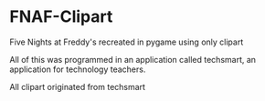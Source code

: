 # FNAF-Clipart
Five Nights at Freddy's recreated in pygame using only clipart

All of this was programmed in an application called techsmart, an application for technology teachers.

All clipart originated from techsmart 
